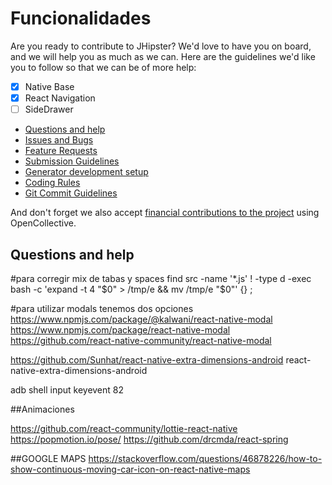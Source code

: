 # Funcionalidades

Are you ready to contribute to JHipster? We'd love to have you on board, and we will help you as much as we can. Here are the guidelines we'd like you to follow so that we can be of more help:

- [X] Native Base 
- [X] React Navigation
- [ ] SideDrawer
-   [Questions and help](#question)
-   [Issues and Bugs](#issue)
-   [Feature Requests](#feature)
-   [Submission Guidelines](#submit)
-   [Generator development setup](#setup)
-   [Coding Rules](#rules)
-   [Git Commit Guidelines](#commit)

And don't forget we also accept [financial contributions to the project](https://www.jhipster.tech/sponsors/) using OpenCollective.

## <a name="question"></a> Questions and help

#para corregir  mix de tabas y spaces
find src -name '*.js' ! -type d -exec bash -c 'expand -t 4 "$0" > /tmp/e && mv /tmp/e "$0"' {} \;

#para utilizar modals tenemos dos opciones
https://www.npmjs.com/package/@kalwani/react-native-modal
https://www.npmjs.com/package/react-native-modal
https://github.com/react-native-community/react-native-modal

https://github.com/Sunhat/react-native-extra-dimensions-android
react-native-extra-dimensions-android

adb shell input keyevent 82


##Animaciones

https://github.com/react-community/lottie-react-native
https://popmotion.io/pose/
https://github.com/drcmda/react-spring


##GOOGLE MAPS
https://stackoverflow.com/questions/46878226/how-to-show-continuous-moving-car-icon-on-react-native-maps
